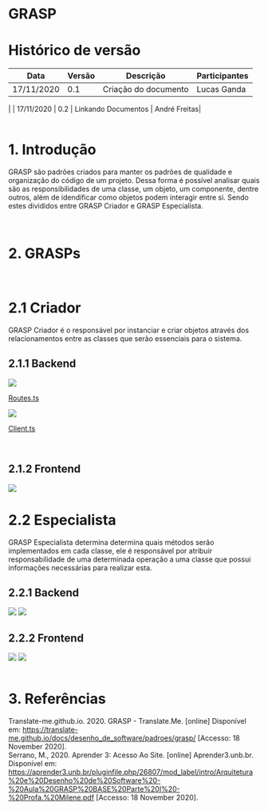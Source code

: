 # GRASP


# Histórico de versão

| Data       | Versão | Descrição                                          | Participantes                                                                   |
| ---------- | ------ | -------------------------------------------------- | ------------------------------------------------------------------------------- |
| 17/11/2020 | 0.1    | Criação do documento | Lucas Ganda|
|
| 17/11/2020 | 0.2    | Linkando Documentos | André Freitas|
<br/><br/>

# 1. Introdução
GRASP são padrões criados para manter os padrões de qualidade e organização do código de um projeto. Dessa forma é possível analisar quais são as responsibilidades de uma classe, um objeto, um componente, dentre outros, além de idendificar como objetos podem interagir entre si. Sendo estes divididos entre GRASP Criador e GRASP Especialista.

<br/>

# 2. GRASPs
<br/>

# 2.1 Criador
GRASP Criador é o responsável por instanciar e criar objetos através dos relacionamentos entre as classes que serão essenciais para o sistema.

## 2.1.1 Backend
<img src='./routes.JPG'> 

[Routes.ts](https://github.com/UnBArqDsw/2020.1_G8_CUPONZIM_BACKEND/blob/master/src/routes.ts)

<img src='./client.JPG'> 

[Client.ts](https://github.com/UnBArqDsw/2020.1_G8_CUPONZIM_BACKEND/blob/master/src/entity/Client.ts)


<br/>

## 2.1.2 Frontend
<img src='./routes_flutter.JPG'> 

# 2.2 Especialista
GRASP Especialista determina determina quais métodos serão implementados em cada classe, ele é responsável por atribuir responsabilidade de uma determinada operação a uma classe que possui informações necessárias para realizar esta.

## 2.2.1 Backend
<img src='./authcontroller.JPG'> 
<img src='./clientcontroller.JPG'> 

## 2.2.2 Frontend
<img src='./routes_flutter1.JPG'>
<img src='./login.JPG'>

<br/>
<br/>

# 3. Referências
Translate-me.github.io. 2020. GRASP - Translate.Me. [online] Disponível em: <https://translate-me.github.io/docs/desenho_de_software/padroes/grasp/> [Accesso: 18 November 2020]. <br/>
Serrano, M., 2020. Aprender 3: Acesso Ao Site. [online] Aprender3.unb.br. Disponível em: <https://aprender3.unb.br/pluginfile.php/26807/mod_label/intro/Arquitetura%20e%20Desenho%20de%20Software%20-%20Aula%20GRASP%20BASE%20Parte%20I%20-%20Profa.%20Milene.pdf> [Accesso: 18 November 2020].